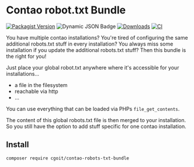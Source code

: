 # Contao robot.txt Bundle

[![Packagist Version](https://img.shields.io/packagist/v/cgoit/contao-robots-txt-bundle.svg)](https://packagist.org/packages/cgoit/contao-robots-txt-bundle)
![Dynamic JSON Badge](https://img.shields.io/badge/dynamic/json?url=https%3A%2F%2Fraw.githubusercontent.com%2FcgoIT%2Fcontao-robots-txt-bundle%2Fmain%2Fcomposer.json&query=%24.require%5B%22contao%2Fcore-bundle%22%5D&label=Contao%20Version)
[![Downloads](https://img.shields.io/packagist/dt/cgoit/contao-robots-txt-bundle.svg)](https://packagist.org/packages/cgoit/contao-robots-txt-bundle)
[![CI](https://github.com/cgoIT/contao-robots-txt-bundle/actions/workflows/ci.yml/badge.svg)](https://github.com/cgoIT/contao-robots-txt-bundle/actions/workflows/ci.yml)

You have multiple contao installations? You're tired of configuring the same additional robots.txt stuff in every installation?
You always miss some installation if you update the additional robots.txt stuff?
Then this bundle is the right for you!

Just place your global robot.txt anywhere where it's accessible for your installations...

- a file in the filesystem
- reachable via http
- ...

You can use everything that can be loaded via PHPs `file_get_contents`.

The content of this global robots.txt file is then merged to your installation. So you still have the option to add stuff specific for one contao installation.

## Install

```bash
composer require cgoit/contao-robots-txt-bundle
```
